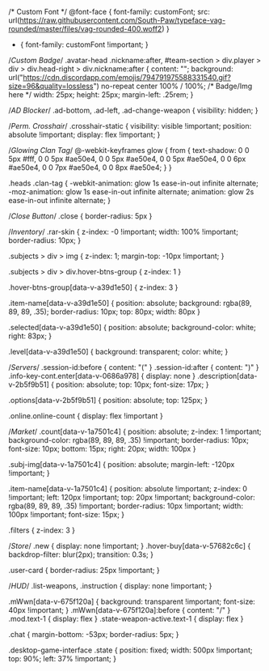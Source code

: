 
/* Custom Font */
@font-face {
    font-family: customFont;
    src: url(https://raw.githubusercontent.com/South-Paw/typeface-vag-rounded/master/files/vag-rounded-400.woff2)
}

* {
    font-family: customFont !important;
}


/*Custom Badge*/
.avatar-head .nickname:after,
#team-section > div.player > div > div.head-right > div.nickname:after {
    content: "";
    background: url("https://cdn.discordapp.com/emojis/794791975588331540.gif?size=96&quality=lossless") no-repeat center 100% / 100%;
    /* Badge/Img here */
    width: 25px;
    height: 25px;
    margin-left: .25rem;
}


/*AD Blocker*/
.ad-bottom,
.ad-left,
.ad-change-weapon {
    visibility: hidden;
}

/*Perm. Crosshair*/
.crosshair-static {
    visibility: visible !important;
    position: absolute !important;
    display: flex !important;
}

/*Glowing Clan Tag*/
@-webkit-keyframes glow {
    from {
        text-shadow: 0 0 5px #fff, 0 0 5px #ae50e4, 0 0 5px #ae50e4, 0 0 5px #ae50e4, 0 0 6px #ae50e4, 0 0 7px #ae50e4, 0 0 8px #ae50e4;
    }
}

.heads .clan-tag {
    -webkit-animation: glow 1s ease-in-out infinite alternate;
    -moz-animation: glow 1s ease-in-out infinite alternate;
    animation: glow 2s ease-in-out infinite alternate;
}

/*Close Button*/
.close {
    border-radius: 5px
}

/*Inventory*/
.rar-skin {
    z-index: -0 !important;
    width: 100% !important;
    border-radius: 10px;
}

.subjects > div > img {
    z-index: 1;
    margin-top: -10px !important;
}

.subjects > div > div.hover-btns-group {
    z-index: 1
}

.hover-btns-group[data-v-a39d1e50] {
    z-index: 3
}

.item-name[data-v-a39d1e50] {
    position: absolute;
    background: rgba(89, 89, 89, .35);
    border-radius: 10px;
    top: 80px;
    width: 80px
}

.selected[data-v-a39d1e50] {
    position: absolute;
    background-color: white;
    right: 83px;
}

.level[data-v-a39d1e50] {
    background: transparent;
    color: white;
}

/*Servers*/
.session-id:before {
    content: "("
}
.session-id:after {
    content: ")"
}
.info-key-cont.enter[data-v-0686a978] {
    display: none
}
.description[data-v-2b5f9b51] {
    position: absolute;
    top: 10px;
    font-size: 17px;
}

.options[data-v-2b5f9b51] {
    position: absolute;
    top: 125px;
}


.online.online-count {
    display: flex !important
}

/*Market*/
.count[data-v-1a7501c4] {
    position: absolute;
    z-index: 1 !important;
    background-color: rgba(89, 89, 89, .35) !important;
    border-radius: 10px;
    font-size: 10px;
    bottom: 15px;
    right: 20px;
    width: 100px
}

.subj-img[data-v-1a7501c4] {
    position: absolute;
    margin-left: -120px !important;
}

.item-name[data-v-1a7501c4] {
    position: absolute !important;
    z-index: 0 !important;
    left: 120px !important;
    top: 20px !important;
    background-color: rgba(89, 89, 89, .35) !important;
    border-radius: 10px !important;
    width: 100px !important;
    font-size: 15px;
}


.filters {
    z-index: 3
}

/*Store*/
.new {
    display: none !important;
}
.hover-buy[data-v-57682c6c] {
    backdrop-filter: blur(2px);
    transition: 0.3s;
}

.user-card {
    border-radius: 25px !important;
}

/*HUD*/
.list-weapons,
.instruction {
    display: none !important;
}

.mWwn[data-v-675f120a] {
    background: transparent !important;
    font-size: 40px !important;
}
.mWwn[data-v-675f120a]:before {
    content: "/"
}
.mod.text-1 {
    display: flex
}
.state-weapon-active.text-1 {
    display: flex
}

.chat {
    margin-bottom: -53px;
    border-radius: 5px;
}


.desktop-game-interface .state {
    position: fixed;
    width: 500px !important;
    top: 90%;
    left: 37% !important;
}

